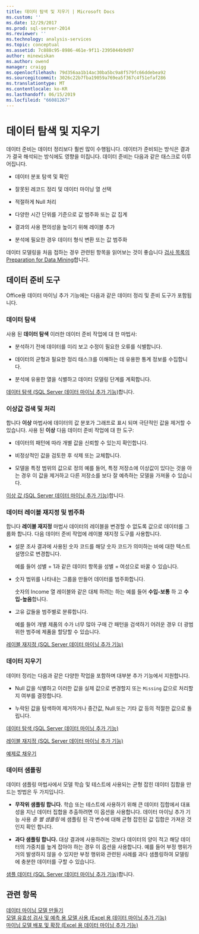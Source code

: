 ```yaml
---
title: 데이터 탐색 및 지우기 | Microsoft Docs
ms.custom: ''
ms.date: 12/29/2017
ms.prod: sql-server-2014
ms.reviewer: ''
ms.technology: analysis-services
ms.topic: conceptual
ms.assetid: 7c888c95-8986-461e-9f11-2395044b9d97
author: minewiskan
ms.author: owend
manager: craigg
ms.openlocfilehash: 79d356aa1b14ac30ba5bc9a8f579fc66ddebea92
ms.sourcegitcommit: 3026c22b7fba19059a769ea5f367c4f51efaf286
ms.translationtype: MT
ms.contentlocale: ko-KR
ms.lasthandoff: 06/15/2019
ms.locfileid: "66081267"
---
```

# <a name="exploring-and-cleaning-data"></a>데이터 탐색 및 지우기
  데이터 준비는 데이터 정리보다 훨씬 많이 수행됩니다. 데이터가 준비되는 방식은 결과가 결국 해석되는 방식에도 영향을 미칩니다. 데이터 준비는 다음과 같은 태스크로 이루어집니다.  
  
-   데이터 분포 탐색 및 확인  
  
-   잘못된 레코드 정리 및 데이터 마이닝 열 선택  
  
-   적절하게 Null 처리  
  
-   다양한 시간 단위를 기준으로 값 범주화 또는 값 집계  
  
-   결과의 사용 편의성을 높이기 위해 레이블 추가  
  
-   분석에 필요한 경우 데이터 형식 변환 또는 값 범주화  
  
 데이터 모델링을 처음 접하는 경우 관련된 항목을 읽어보는 것이 좋습니다 [검사 목록의 Preparation for Data Mining](checklist-of-preparation-for-data-mining.md)합니다.  
  
## <a name="data-preparation-tools"></a>데이터 준비 도구  
 Office용 데이터 마이닝 추가 기능에는 다음과 같은 데이터 정리 및 준비 도구가 포함됩니다.  
  
### <a name="explore-data"></a>데이터 탐색  
 사용 된 **데이터 탐색** 이러한 데이터 준비 작업에 대 한 마법사:  
  
-   분석하기 전에 데이터를 미리 보고 수정이 필요한 오류를 식별합니다.  
  
-   데이터의 균형과 필요한 정리 태스크를 이해하는 데 유용한 통계 정보를 수집합니다.  
  
-   분석에 유용한 열을 식별하고 데이터 모델링 단계를 계획합니다.  
  
 [데이터 탐색 &#40;SQL Server 데이터 마이닝 추가 기능&#41;](explore-data-sql-server-data-mining-add-ins.md)합니다.  
  
### <a name="detect-and-handle-outliers"></a>이상값 검색 및 처리  
 합니다 **이상** 마법사에 데이터의 값 분포가 그래프로 표시 되며 극단적인 값을 제거할 수 있습니다. 사용 된 **이상** 다음 데이터 준비 작업에 대 한 도구:  
  
-   데이터의 패턴에 따라 개별 값을 신뢰할 수 있는지 확인합니다.  
  
-   비정상적인 값을 검토한 후 삭제 또는 교체합니다.  
  
-   모델을 특정 범위의 값으로 정의 예를 들어, 특정 저장소에 이상값이 있다는 것을 아는 경우 이 값을 제거하고 다른 저장소를 보다 잘 예측하는 모델을 가져올 수 있습니다.  
  
 [이상 값 &#40;SQL Server 데이터 마이닝 추가 기능&#41;](outliers-sql-server-data-mining-add-ins.md)합니다.  
  
### <a name="relabel-and-bin-data"></a>데이터 레이블 재지정 및 범주화  
 합니다 **레이블 재지정** 마법사 데이터의 레이블을 변경할 수 없도록 값으로 데이터를 그룹화 합니다. 다음 데이터 준비 작업에 레이블 재지정 도구를 사용합니다.  
  
-   설문 조사 결과에 사용된 숫자 코드를 해당 숫자 코드가 의미하는 바에 대한 텍스트 설명으로 변경합니다.  
  
     예를 들어 성별 = 1과 같은 데이터 항목을 성별 = 여성으로 바꿀 수 있습니다.  
  
-   숫자 범위를 나타내는 그룹을 만들어 데이터를 범주화합니다.  
  
     숫자의 Income 열 레이블와 같은 대체 하려는 하는 예를 들어 **수입-보통** 하 고 **수입-높음**합니다.  
  
-   고유 값들을 범주별로 분류합니다.  
  
     예를 들어 개별 제품의 수가 너무 많아 구매 간 패턴을 검색하기 어려운 경우 더 광범위한 범주에 제품을 할당할 수 있습니다.  
  
 [레이블 재지정 &#40;SQL Server 데이터 마이닝 추가 기능&#41;](relabel-sql-server-data-mining-add-ins.md)  
  
### <a name="cleanse-data"></a>데이터 지우기  
 데이터 정리는 다음과 같은 다양한 작업을 포함하며 대부분 추가 기능에서 지원합니다.  
  
-   Null 값을 식별하고 이러한 값을 실제 값으로 변경할지 또는 `Missing` 값으로 처리할지 여부를 결정합니다.  
  
-   누락된 값을 탐색하여 제거하거나 중간값, Null 또는 기타 값 등의 적절한 값으로 돌립니다.  
  
 [데이터 탐색 &#40;SQL Server 데이터 마이닝 추가 기능&#41;](explore-data-sql-server-data-mining-add-ins.md)  
  
 [레이블 재지정 &#40;SQL Server 데이터 마이닝 추가 기능&#41;](relabel-sql-server-data-mining-add-ins.md)  
  
 [예제로 채우기](fill-from-example-table-analysis-tools-for-excel.md)  
  
### <a name="sample-data"></a>데이터 샘플링  
 데이터 샘플링 마법사에서 모델 학습 및 테스트에 사용되는 균형 잡힌 데이터 집합을 만드는 방법은 두 가지입니다.  
  
-   **무작위 샘플링 합니다.** 학습 또는 테스트에 사용하기 위해 큰 데이터 집합에서 대표성을 지닌 데이터 집합을 추출하려면 이 옵션을 사용합니다. 데이터 마이닝 추가 기능 사용 *층 별 샘플링* 에 샘플링 된 각 변수에 대해 균형 잡힌된 값 집합은 가져온 것인지 확인 합니다.  
  
-   **과다 샘플링 합니다.** 대상 결과에 사용하려는 것보다 데이터의 양이 적고 해당 데이터의 가중치를 높게 잡아야 하는 경우 이 옵션을 사용합니다. 예를 들어 부정 행위가 거의 발생하지 않을 수 있지만 부정 행위와 관련된 사례를 과다 샘플링하여 모델링에 충분한 데이터를 구할 수 있습니다.  
  
 [샘플 데이터 &#40;SQL Server 데이터 마이닝 추가 기능&#41;](sample-data-sql-server-data-mining-add-ins.md)합니다.  
  
## <a name="see-also"></a>관련 항목  
 [데이터 마이닝 모델 만들기](creating-a-data-mining-model.md)   
 [모델 유효성 검사 및 예측 용 모델 사용 &#40;Excel 용 데이터 마이닝 추가 기능&#41;](validating-models-and-using-models-for-prediction-data-mining-add-ins-for-excel.md)   
 [마이닝 모델 배포 및 확장 &#40;Excel 용 데이터 마이닝 추가 기능&#41;](deploying-and-scaling-mining-models-data-mining-add-ins-for-excel.md)  
  
  
